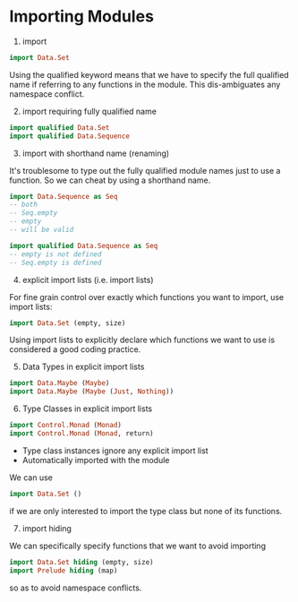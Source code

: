 # Importing Modules

1. import

```haskell
import Data.Set
```

Using the qualified keyword means that we have to specify the full qualified name if referring to any functions in the module. This dis-ambiguates any namespace conflict.

2. import requiring fully qualified name

```haskell
import qualified Data.Set
import qualified Data.Sequence
```

3. import with shorthand name (renaming)

It's troublesome to type out the fully qualified module names just to use a function. So we can cheat by using a shorthand name.

```haskell
import Data.Sequence as Seq
-- both
-- Seq.empty
-- empty
-- will be valid

import qualified Data.Sequence as Seq
-- empty is not defined
-- Seq.empty is defined
```

4. explicit import lists (i.e. import lists)

For fine grain control over exactly which functions you want to import, use import lists:

```haskell
import Data.Set (empty, size)
```

Using import lists to explicitly declare which functions we want to use is considered a good coding practice.

5. Data Types in explicit import lists

```haskell
import Data.Maybe (Maybe)
import Data.Maybe (Maybe (Just, Nothing))
```

6. Type Classes in explicit import lists

```haskell
import Control.Monad (Monad)
import Control.Monad (Monad, return)
```

* Type class instances ignore any explicit import list
* Automatically imported with the module

We can use

```haskell
import Data.Set ()
```

if we are only interested to import the type class but none of its functions.

7. import hiding

We can specifically specify functions that we want to avoid importing

```haskell
import Data.Set hiding (empty, size)
import Prelude hiding (map)
```

so as to avoid namespace conflicts.
